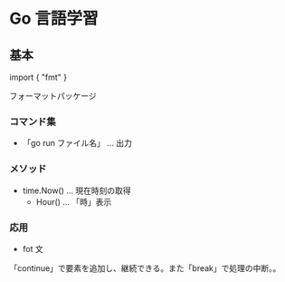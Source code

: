 # Go 言語学習

## 基本

import {
"fmt"
}

フォーマットパッケージ

### コマンド集

- 「go run ファイル名」 ... 出力

### メソッド

- time.Now() ... 現在時刻の取得
  - Hour() ... 「時」表示

### 応用

- fot 文

「continue」で要素を追加し、継続できる。また「break」で処理の中断。。

